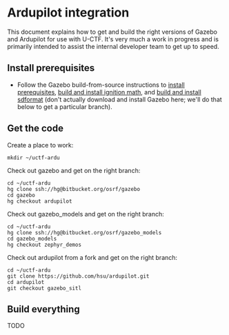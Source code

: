 # Ardupilot integration

This document explains how to get and build the right versions of Gazebo and Ardupilot for use with U-CTF.
It's very much a work in progress and is primarily intended to assist the internal developer team to get up to speed.

## Install prerequisites

* Follow the Gazebo build-from-source instructions to [install prerequisites](http://gazebosim.org/tutorials?tut=install_from_source&cat=install#InstallRequiredDependencies), [build and install ignition math](http://gazebosim.org/tutorials?tut=install_from_source&cat=install#BuildAndInstallignitionmath), and [build and install sdformat](http://gazebosim.org/tutorials?tut=install_from_source&cat=install#BuildAndInstallSDFormat) (don't actually download and install Gazebo here; we'll do that below to get a particular branch).

## Get the code

Create a place to work:
~~~
mkdir ~/uctf-ardu
~~~

Check out gazebo and get on the right branch:
~~~
cd ~/uctf-ardu
hg clone ssh://hg@bitbucket.org/osrf/gazebo
cd gazebo
hg checkout ardupilot
~~~

Check out gazebo_models and get on the right branch:
~~~
cd ~/uctf-ardu
hg clone ssh://hg@bitbucket.org/osrf/gazebo_models
cd gazebo_models
hg checkout zephyr_demos
~~~

Check out ardupilot from a fork and get on the right branch:
~~~
cd ~/uctf-ardu
git clone https://github.com/hsu/ardupilot.git
cd ardupilot
git checkout gazebo_sitl
~~~

## Build everything

TODO
